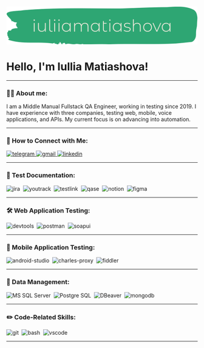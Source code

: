 ![Header](https://github.com/iuliiamatiashovawork/iuliiamatiashovawork/blob/main/assets/logo-no-background.png)

# Hello, I'm Iullia Matiashova!
---
### 👨‍💻 About me:
I am a Middle Manual Fullstack QA Engineer, working in testing since 2019. I have experience with three companies, testing web, mobile, voice applications, and APIs. My current focus is on advancing into automation.

---
### 🤝 How to Connect with Me:
  <div id="badges">
    <a href="https://t.me/iuliiamatiashova" target="_blank">
      <img src="https://cdn-icons-png.flaticon.com/512/2111/2111646.png" width="40" height="40" alt="telegram" />
    </a>
    <a href="mailto:iuliiamatiashova.work@gmail.com" target="_blank">
      <img src="https://img.shields.io/badge/-Gmail-red?style=flat&logo=Gmail&logoColor=white" width="80" height="40" alt="gmail" />
    </a>
    <a href="https://www.linkedin.com/in/qa-engineer-iuliia-matiashova/" target="_blank">
      <img src="https://custom-icon-badges.demolab.com/badge/LinkedIn-0A66C2?logo=linkedin-white&logoColor=fff" width="80" height="40" alt="linkedin" />
    </a>
  </div>

---


### 📁 Test Documentation:
<div>
  <img src="https://cdn.jsdelivr.net/gh/devicons/devicon/icons/jira/jira-original.svg" title="jira" alt="jira" width="40" height="40"/>&nbsp
  <img src="https://upload.wikimedia.org/wikipedia/commons/thumb/8/8d/YouTrack_Icon.svg/1024px-YouTrack_Icon.svg.png?20200803082248" title="youtrack" alt="youtrack" width="40" height="40"/>&nbsp
  <img src="https://a.fsdn.com/allura/p/testlink/icon?1538832366" title="testlink" alt="testlink" width="40" height="40"/>&nbsp
  <img src="https://luna1.co/eb0187.png" title="qase" alt="qase" width="40" height="40"/>&nbsp
  <img src="https://upload.wikimedia.org/wikipedia/commons/4/45/Notion_app_logo.png" title="notion" alt="notion" width="40" height="40"/>&nbsp
  <img src="https://cdn.jsdelivr.net/gh/devicons/devicon/icons/figma/figma-original.svg" title="figma" alt="figma" width="40" height="40"/>&nbsp
</div>

---

### 🛠 Web Application Testing:
<div>
  <img src="https://d33wubrfki0l68.cloudfront.net/38b5c953a4667366685d55db55d057c86db1fc54/a0fdc/static/acae6b24d940347661ca901ea07f47c1/chrome-dev-logo-icon.png" title="devtools" alt="devtools" width="40" height="40"/>&nbsp
  <img src="https://seeklogo.com/images/P/postman-logo-0087CA0D15-seeklogo.com.png" title="postman" alt="postman" width="40" height="40"/>&nbsp
  <img src="https://static0.smartbear.co/smartbearbrand/media/images/home/soapui-icon.svg" title="soapui" alt="soapui" width="40" height="40"/>&nbsp
</div>

---

### 📱 Mobile Application Testing:
<div>
  <img src="https://cdn.jsdelivr.net/gh/devicons/devicon/icons/androidstudio/androidstudio-original.svg" title="android-studio" alt="android-studio" width="40" height="40"/>&nbsp
  <img src="https://cdn.icon-icons.com/icons2/3053/PNG/512/charles_proxy_macos_bigsur_icon_190302.png" title="charles-proxy" alt="charles-proxy" width="40" height="40"/>&nbsp
  <img src="https://www.megaleechers.com/storage/Fiddler-Everywhere-Icon.png" title="fiddler" alt="fiddler" width="40" height="40"/>&nbsp
</div>

---

### 💾 Data Management:
<div>
  <img src="https://www.kindpng.com/picc/m/352-3529349_transparent-sql-png-sql-server-logo-png-png.png" title="MS SQL Server" alt="MS SQL Server" width="40" height="40"/>&nbsp
  <img src="https://upload.wikimedia.org/wikipedia/commons/2/29/Postgresql_elephant.svg" title="Postgre SQL" alt="Postgre SQL" width="40" height="40"/>&nbsp
  <img src="https://upload.wikimedia.org/wikipedia/commons/b/b5/DBeaver_logo.svg" title="DBeaver" alt="DBeaver" width="40" height="40"/>&nbsp
  <img src="https://cdn.jsdelivr.net/gh/devicons/devicon/icons/mongodb/mongodb-original.svg" title="mongodb" alt="mongodb" width="40" height="40"/>&nbsp
</div>

---

### ✏️ Code-Related Skills:
<div>
  <img src="https://cdn.jsdelivr.net/gh/devicons/devicon/icons/git/git-original.svg" title="git" alt="git" width="40" height="40"/>&nbsp
  <img src="https://upload.wikimedia.org/wikipedia/commons/thumb/4/4b/Bash_Logo_Colored.svg/1024px-Bash_Logo_Colored.svg.png?20180723054350" title="bash" alt="bash" width="40" height="40"/>&nbsp
  <img src="https://cdn.jsdelivr.net/gh/devicons/devicon/icons/vscode/vscode-original.svg" title="vscode" alt="vscode" width="40" height="40"/>&nbsp
  
</div>

---
